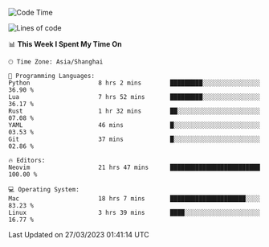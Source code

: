 <!--START_SECTION:waka-->
![Code Time](http://img.shields.io/badge/Code%20Time-1%2C248%20hrs%2032%20mins-blue)

![Lines of code](https://img.shields.io/badge/From%20Hello%20World%20I%27ve%20Written-107.0%20thousand%20lines%20of%20code-blue)

📊 **This Week I Spent My Time On** 

```text
🕑︎ Time Zone: Asia/Shanghai

💬 Programming Languages: 
Python                   8 hrs 2 mins        █████████░░░░░░░░░░░░░░░░   36.90 % 
Lua                      7 hrs 52 mins       █████████░░░░░░░░░░░░░░░░   36.17 % 
Rust                     1 hr 32 mins        ██░░░░░░░░░░░░░░░░░░░░░░░   07.08 % 
YAML                     46 mins             █░░░░░░░░░░░░░░░░░░░░░░░░   03.53 % 
Git                      37 mins             █░░░░░░░░░░░░░░░░░░░░░░░░   02.86 % 

🔥 Editors: 
Neovim                   21 hrs 47 mins      █████████████████████████   100.00 % 

💻 Operating System: 
Mac                      18 hrs 7 mins       █████████████████████░░░░   83.23 % 
Linux                    3 hrs 39 mins       ████░░░░░░░░░░░░░░░░░░░░░   16.77 % 
```


 Last Updated on 27/03/2023 01:41:14 UTC
<!--END_SECTION:waka-->
